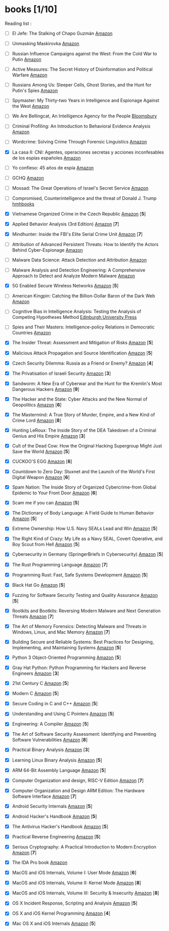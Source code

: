 # books [1/10]
Reading list :

- [ ] El Jefe: The Stalking of Chapo Guzmán [Amazon](https://www.amazon.com/El-Jefe-Alan-Feuer/dp/1250254507)
- [ ] Unmasking Maskirovka [Amazon](https://www.amazon.com/-/es/Unmasking-Maskirovka-Russias-Influence-Operations/dp/0578451425/)
- [ ] Russian Influence Campaigns against the West: From the Cold War to Putin [Amazon](https://www.amazon.com/Russian-Influence-Campaigns-against-West/dp/1535597097/)
- [ ] Active Measures: The Secret History of Disinformation and Political Warfare [Amazon](https://www.amazon.com/Active-Measures-History-Disinformation-Political/dp/0374287260)
- [ ] Russians Among Us: Sleeper Cells, Ghost Stories, and the Hunt for Putin's Spies [Amazon](https://www.amazon.com/Unti-Lou-Areroc/dp/0062889419/)
- [ ] Spymaster: My Thirty-two Years in Intelligence and Espionage Against the West [Amazon](https://www.amazon.com/Spymaster-Thirty-two-Intelligence-Espionage-Against/dp/0465014453/)
- [ ] We Are Bellingcat, An Intelligence Agency for the People [Bloomsbury](https://www.bloomsbury.com/uk/we-are-bellingcat-9781526615756/)
- [ ] Criminal Profiling: An Introduction to Behavioral Evidence Analysis [Amazon](https://www.amazon.com/Criminal-Profiling-Introduction-Behavioral-Evidence/dp/0123852439)
- [ ] Wordcrime: Solving Crime Through Forensic Linguistics [Amazon](https://www.amazon.com/Wordcrime-Solving-Through-Forensic-Linguistics-ebook/dp/B00GNZ2HHU/)
- [x] La casa II: CNI: Agentes, operaciones secretas y acciones inconfesables de los espías españoles [Amazon](https://www.amazon.es/casa-II-operaciones-inconfesables-espa%C3%B1oles/dp/8416859876/)
- [ ] Yo confieso: 45 años de espía [Amazon](https://www.amazon.es/Yo-confieso-esp%C3%ADa-seller-Ficci%C3%B3n/dp/8416859868/)
- [ ] GCHQ [Amazon](https://www.amazon.com/GCHQ-Richard-Aldrich/dp/0007278470/)
- [ ] Mossad: The Great Operations of Israel's Secret Service [Amazon](https://www.amazon.com/Mossad-Operations-Israels-Service-English-ebook/dp/B00AKGPVNU/)
- [ ] Compromised, Counterintelligence and the threat of Donald J. Trump [hmhbooks](https://www.hmhbooks.com/shop/books/Compromised/9780358237532)
- [x] Vietnamese Organized Crime in the Czech Republic [Amazon](https://www.amazon.com/Vietnamese-Organized-Republic-Prevention-Management/dp/3030436128/) [**5**]
- [x] Applied Behavior Analysis (3rd Edition) [Amazon](https://www.amazon.com/Applied-Behavior-Analysis-John-Cooper/dp/0134752554/) [**7**]
- [x] Mindhunter: Inside the FBI's Elite Serial Crime Unit [Amazon](https://www.amazon.com/Mindhunter-Inside-Elite-Serial-Crime/dp/1501191969/) [**7**]
- [ ] Attribution of Advanced Persistent Threats: How to Identify the Actors Behind Cyber-Espionage [Amazon](https://www.amazon.com/Attribution-Advanced-Persistent-Threats-Cyber-Espionage/dp/3662613123/)
- [ ] Malware Data Science: Attack Detection and Attribution [Amazon](https://www.amazon.com/Malware-Data-Science-Detection-Attribution/dp/1593278594/)
- [ ] Malware Analysis and Detection Engineering: A Comprehensive Approach to Detect and Analyze Modern Malware [Amazon](https://www.amazon.com/dp/1484261925)
- [x] 5G Enabled Secure Wireless Networks [Amazon](https://www.amazon.com/5G-Enabled-Secure-Wireless-Networks-dp-3030035077/dp/3030035077/) [**5**]
- [ ] American Kingpin: Catching the Billion-Dollar Baron of the Dark Web [Amazon](https://www.amazon.com/American-Kingpin-Criminal-Mastermind-Behind-ebook/dp/B01L8C4WBG/)
- [ ] Cognitive Bias in Intelligence Analysis: Testing the Analysis of Competing Hypotheses Method [Edinburgh University Press](https://edinburghuniversitypress.com/book-cognitive-bias-in-intelligence-analysis-hb.html)
- [ ] Spies and Their Masters: Intelligence-policy Relations in Democratic Countries [Amazon](https://www.amazon.de/Matteo-Faini/dp/0367407620/)
- [x] The Insider Threat: Assessment and Mitigation of Risks [Amazon](https://www.amazon.com/Eleanor-Thompson/dp/0367565307/) [**5**]
- [x] Malicious Attack Propagation and Source Identification [Amazon](https://www.amazon.com/Malicious-Propagation-Identification-Advances-Information-ebook/dp/B07KQZN9VJ/) [**5**]
- [x] Czech Security Dilemma: Russia as a Friend or Enemy? [Amazon](https://www.amazon.com/Czech-Security-Dilemma-Russia-Challenges-ebook/dp/B07TVM91NL/) [**4**]
- [x] The Privatisation of Israeli Security [Amazon](https://www.amazon.com/Privatisation-Israeli-Security-Shir-Hever/dp/0745337198/) [**3**]
- [x] Sandworm: A New Era of Cyberwar and the Hunt for the Kremlin's Most Dangerous Hackers [Amazon](https://www.amazon.com/Sandworm-Cyberwar-Kremlins-Dangerous-Hackers-ebook/dp/B07GD4MFW2/) [**9**]
- [x] The Hacker and the State: Cyber Attacks and the New Normal of Geopolitics [Amazon](https://www.amazon.com/Hacker-State-Attacks-Normal-Geopolitics/dp/0674987551/) [**6**]
- [x] The Mastermind: A True Story of Murder, Empire, and a New Kind of Crime Lord  [Amazon](https://www.amazon.com/Evan-Ratliff/dp/0399590439/) [**8**]
- [x] Hunting LeRoux: The Inside Story of the DEA Takedown of a Criminal Genius and His Empire [Amazon](https://www.amazon.com/Hunting-LeRoux-Inside-Takedown-Criminal/dp/0062859145/) [**3**]
- [x] Cult of the Dead Cow: How the Original Hacking Supergroup Might Just Save the World [Amazon](https://www.amazon.com/Cult-Dead-Cow-Original-Supergroup-ebook/dp/B07J5MW52M/) [**5**]
- [x] CUCKOO'S EGG [Amazon](https://www.amazon.com/Clifford-Stoll-ebook/dp/B0083DJXCM/) [**6**]
- [x] Countdown to Zero Day: Stuxnet and the Launch of the World's First Digital Weapon [Amazon](https://www.amazon.com/Countdown-Zero-Day-Stuxnet-Digital-ebook/dp/B00KEPLC08/) [**6**]
- [x] Spam Nation: The Inside Story of Organized Cybercrime-from Global Epidemic to Your Front Door [Amazon](https://www.amazon.com/Spam-Nation-Organized-Cybercrime-Epidemic-ebook/dp/B00L5QGBL0/) [**6**]
- [x] Scam me if you can [Amazon](https://www.amazon.com/Scam-Me-You-Can-Strategies-ebook/dp/B07L2H5ZXW/) [**5**]
- [x] The Dictionary of Body Language: A Field Guide to Human Behavior [Amazon](https://www.amazon.com/Dictionary-Body-Language-Field-Behavior/dp/0062846876/) [**5**]
- [x] Extreme Ownership: How U.S. Navy SEALs Lead and Win [Amazon](https://www.amazon.com//Extreme-Ownership-U-S-Navy-SEALs/dp/1250183863/) [**5**]
- [x] The Right Kind of Crazy: My Life as a Navy SEAL, Covert Operative, and Boy Scout from Hell  [Amazon](https://www.amazon.com/Right-Kind-Crazy-Covert-Operative-ebook/dp/B07GNW8CRL/) [**5**]
- [x] Cybersecurity in Germany (SpringerBriefs in Cybersecurity) [Amazon](https://www.amazon.com/Cybersecurity-Germany-SpringerBriefs-Martin-Schallbruch-ebook/dp/B07G4GN5LN/) [**5**]
- [x] The Rust Programming Language [Amazon](https://www.amazon.com/Rust-Programming-Language-Covers-2018/dp/1718500440/) [**7**]
- [x] Programming Rust: Fast, Safe Systems Development [Amazon](https://www.amazon.com/Programming-Rust-Fast-Systems-Development/dp/1491927283/) [**5**]
- [x] Black Hat Go [Amazon](https://www.amazon.com/Black-Hat-Go-Programming-Pentesters/dp/1593278659/) [**5**]
- [x] Fuzzing for Software Security Testing and Quality Assurance [Amazon](https://www.amazon.com/Fuzzing-Software-Security-Testing-Assurance/dp/1608078507) [**5**]
- [x] Rootkits and Bootkits: Reversing Modern Malware and Next Generation Threats [Amazon](https://www.amazon.com/Rootkits-Bootkits-Reversing-Malware-Generation/dp/1593277164/) [**7**]
- [x] The Art of Memory Forensics: Detecting Malware and Threats in Windows, Linux, and Mac Memory [Amazon](https://www.amazon.com/Art-Memory-Forensics-Detecting-Malware/dp/1118825098/) [**7**]
- [x] Building Secure and Reliable Systems: Best Practices for Designing, Implementing, and Maintaining Systems [Amazon](https://www.amazon.com/Building-Secure-Reliable-Systems-Implementing/dp/1492083127/) [**5**]
- [x] Python 3 Object-Oriented Programming [Amazon](https://www.amazon.com/Python-Object-Oriented-Programming-maintainable-object-oriented/dp/1789615852/) [**5**]
- [x] Gray Hat Python: Python Programming for Hackers and Reverse Engineers [Amazon](https://www.amazon.com/Gray-Hat-Python-Programming-Engineers/dp/1593271921/) [**3**]
- [x] 21st Century C [Amazon](https://www.amazon.com//21st-Century-Tips-New-School/dp/1491903899/) [**5**]
- [x] Modern C [Amazon](https://www.amazon.com/Modern-C-Jens-Gustedt/dp/1617295817/) [**5**]
- [x] Secure Coding in C and C++ [Amazon](https://www.amazon.com/Robert-C-Seacord/dp/0321822137/) [**5**]
- [x] Understanding and Using C Pointers [Amazon](https://www.amazon.com/Richard-M-Reese/dp/1449344186/) [**5**]
- [x] Engineering: A Compiler [Amazon](https://www.amazon.com/Engineering-Compiler-Keith-Cooper/dp/012088478X/) [**5**]
- [x] The Art of Software Security Assessment: Identifying and Preventing Software Vulnerabilities [Amazon](https://www.amazon.com/Art-Software-Security-Assessment-Vulnerabilities/dp/0321444426/) [**8**]
- [x] Practical Binary Analysis [Amazon](https://www.amazon.com//Practical-Binary-Analysis-Instrumentation-Disassembly/dp/1593279124/) [**3**]
- [x] Learning Linux Binary Analysis [Amazon](https://www.amazon.com//Learning-Binary-Analysis-elfmaster-ONeill/dp/1782167102/) [**5**]
- [x] ARM 64-Bit Assembly Language [Amazon](https://www.amazon.com//64-Bit-Assembly-Language-Larry-Pyeatt/dp/0128192216/) [**5**]
- [x] Computer Organization and design, RISC-V Edition [Amazon](https://www.amazon.com/Computer-Organization-Design-RISC-V-Architecture/dp/0128122757/) [**7**]
- [x] Computer Organization and Design ARM Edition: The Hardware Software Interface [Amazon](https://www.amazon.com/Computer-Organization-Design-ARM-Architecture/dp/0128017333/) [**7**]
- [x] Android Security Internals [Amazon](https://www.amazon.com/Android-Security-Internals-Depth-Architecture/dp/1593275811/) [**5**]
- [x] Android Hacker's Handbook [Amazon](https://www.amazon.com/Android-Hackers-Handbook-Joshua-Drake-dp-111860864X/dp/111860864X/) [**5**]
- [x] The Antivirus Hacker's Handbook [Amazon](https://www.amazon.com/Antivirus-Hackers-Handbook-Joxean-Koret/dp/1119028752/) [**5**]
- [x] Practical Reverse Engineering [Amazon](https://www.amazon.com/Practical-Reverse-Engineering-Reversing-Obfuscation/dp/1118787315/) [**5**]
- [x] Serious Cryptography: A Practical Introduction to Modern Encryption [Amazon](https://www.amazon.com/Serious-Cryptography-Practical-Introduction-Encryption/dp/1593278268/) [**7**]
- [x] The IDA Pro book [Amazon](https://www.amazon.com/IDA-Pro-Book-Unofficial-Disassembler/dp/1593272898/)
- [x] MacOS and iOS Internals, Volume I: User Mode [Amazon](https://www.amazon.com/MacOS-iOS-Internals-User-Mode/dp/099105556X/) [**6**]
- [x] MacOS and iOS Internals, Volume II: Kernel Mode [Amazon](https://www.amazon.com/MacOS-iOS-Internals-II-Kernel/dp/0991055578/) [**8**]
- [x] MacOS and iOS Internals, Volume III: Security & Insecurity [Amazon](https://www.amazon.com/MacOS-iOS-Internals-III-Insecurity/dp/0991055535/) [**8**]
- [x] OS X Incident Response, Scripting and Analysis [Amazon](https://www.amazon.com/OS-Incident-Response-Scripting-Analysis/dp/012804456X/) [**5**]
- [x] OS X and iOS Kernel Programming [Amazon](https://www.amazon.com/OS-X-iOS-Kernel-Programming/dp/1430235365/) [**4**]
- [x] Mac OS X and iOS Internals [Amazon](https://www.amazon.com/Mac-OS-iOS-Internals-Apples/dp/1118057651/) [**5**]

